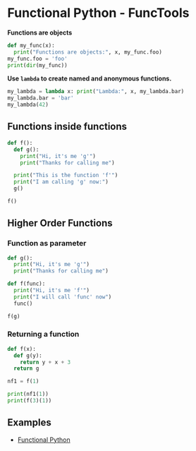 # Functional Python - FuncTools

**Functions are objects**

```python
def my_func(x):
  print("Functions are objects:", x, my_func.foo)
my_func.foo = 'foo'
print(dir(my_func))
```

**Use `lambda` to create named and anonymous functions.**

```python
my_lambda = lambda x: print("Lambda:", x, my_lambda.bar)
my_lambda.bar = 'bar'
my_lambda(42)
```

## Functions inside functions

```python
def f():
  def g():
    print("Hi, it's me 'g'")
    print("Thanks for calling me")

  print("This is the function 'f'")
  print("I am calling 'g' now:")
  g()

f()
```

## Higher Order Functions

### Function as parameter

```python
def g():
  print("Hi, it's me 'g'")
  print("Thanks for calling me")

def f(func):
  print("Hi, it's me 'f'")
  print("I will call 'func' now")
  func()

f(g)
```

### Returning a function

```python
def f(x):
  def g(y):
    return y + x + 3
  return g

nf1 = f(1)

print(nf1(1))
print(f(3)(1))
```

## Examples

* [Functional Python](../examples/functional.py)

